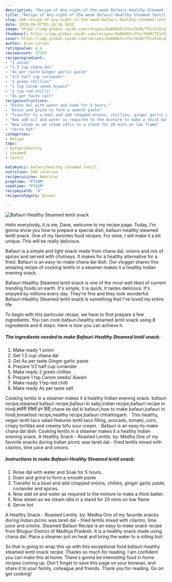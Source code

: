 ```yaml
---
description: "Recipe of Any-night-of-the-week Bafauri-Healthy Steamed lentil snack"
title: "Recipe of Any-night-of-the-week Bafauri-Healthy Steamed lentil snack"
slug: 260-recipe-of-any-night-of-the-week-bafauri-healthy-steamed-lentil-snack
date: 2020-09-07T01:26:56.565Z
image: https://img-global.cpcdn.com/recipes/8a088b5c3fec76d0/751x532cq70/bafauri-healthy-steamed-lentil-snack-recipe-main-photo.jpg
thumbnail: https://img-global.cpcdn.com/recipes/8a088b5c3fec76d0/751x532cq70/bafauri-healthy-steamed-lentil-snack-recipe-main-photo.jpg
cover: https://img-global.cpcdn.com/recipes/8a088b5c3fec76d0/751x532cq70/bafauri-healthy-steamed-lentil-snack-recipe-main-photo.jpg
author: Alan Larson
ratingvalue: 4.4
reviewcount: 17129
recipeingredient:
- "1 onion"
- "1.5 cup chana dal"
- "As per taste Ginger garlic paste"
- "1/2 half cup coriander"
- "2 green chillies"
- "1 tsp Carom seeds Ajwain"
- "1 tsp red chilli"
- "As per taste salt"
recipeinstructions:
- "Rinse dal with water and Soak for 5 hours."
- "Drain and grind to form a smooth paste"
- "Transfer to a bowl and add chopped onions, chillies, ginger garlic paste, coriander and spices."
- "Now add oil and water as required to the mixture to make a thick batter."
- "Now steam as we steam idlis in a stand for 20 mins on low flame"
- "Serve hot"
categories:
- Recipe
tags:
- bafaurihealthy
- steamed
- lentil

katakunci: bafaurihealthy steamed lentil 
nutrition: 168 calories
recipecuisine: American
preptime: "PT28M"
cooktime: "PT42M"
recipeyield: "4"
recipecategory: Dinner

---
```



![Bafauri-Healthy Steamed lentil snack](https://img-global.cpcdn.com/recipes/8a088b5c3fec76d0/751x532cq70/bafauri-healthy-steamed-lentil-snack-recipe-main-photo.jpg)

Hello everybody, it is me, Dave, welcome to my recipe page. Today, I'm gonna show you how to prepare a special dish, bafauri-healthy steamed lentil snack. One of my favorites food recipes. For mine, I will make it a bit unique. This will be really delicious.

Bafauri is a simple and light snack made from chana dal, onions and mix of spices and served with chutneys. It makes for a healthy alternative for a fried. Bafauri is an easy-to-make chana dal dish. Our vlogger shares this amazing recipe of cooking lentils in a steamer makes it a healthy Indian evening snack.

Bafauri-Healthy Steamed lentil snack is one of the most well liked of current trending foods on earth. It's simple, it is quick, it tastes delicious. It's enjoyed by millions every day. They're fine and they look wonderful. Bafauri-Healthy Steamed lentil snack is something that I've loved my entire life.


To begin with this particular recipe, we have to first prepare a few ingredients. You can cook bafauri-healthy steamed lentil snack using 8 ingredients and 6 steps. Here is how you can achieve it.

<!--inarticleads1-->

##### The ingredients needed to make Bafauri-Healthy Steamed lentil snack:

1. Make ready 1 onion
1. Get 1.5 cup chana dal
1. Get As per taste Ginger garlic paste
1. Prepare 1/2 half cup coriander
1. Make ready 2 green chillies
1. Prepare 1 tsp Carom seeds/ Ajwain
1. Make ready 1 tsp red chilli
1. Make ready As per taste salt


Cooking lentils in a steamer makes it a healthy Indian evening snack. bafauri recipe,steamed bafauri recipe,bafauri ki sabji,indian recipe,bafauri recipe in hindi,बफौरी रेसिपी इन हिंदी,chane ke dal ki bafauri,how to make bafauri,bafauri in hindi,breakfast recipe,healthy recipe,bafauri chhattisgarh. · This healthy, vegan lentil taco salad features lentil taco filling, avocado, tomato, corn, crispy tortillas and creamy tofu sour cream. · Bafauri is an easy-to-make chana dal dish. Cooking lentils in a steamer makes it a healthy Indian evening snack. A Healthy Snack - Roasted Lentils. by: Medha One of my favorite snacks during Indian picnic was tareli dal - fried lentils mixed with cilantro, lime juice and onions. 

<!--inarticleads2-->

##### Instructions to make Bafauri-Healthy Steamed lentil snack:

1. Rinse dal with water and Soak for 5 hours.
1. Drain and grind to form a smooth paste
1. Transfer to a bowl and add chopped onions, chillies, ginger garlic paste, coriander and spices.
1. Now add oil and water as required to the mixture to make a thick batter.
1. Now steam as we steam idlis in a stand for 20 mins on low flame
1. Serve hot


A Healthy Snack - Roasted Lentils. by: Medha One of my favorite snacks during Indian picnic was tareli dal - fried lentils mixed with cilantro, lime juice and onions. Steamed Bafauri Recipe is an easy to make snack recipe from Bhojpur District of Madhya Pradesh. It is a healthy snack made using chana dal. Place a steamer pot on heat and bring the water to a rolling boil. 

So that is going to wrap this up with this exceptional food bafauri-healthy steamed lentil snack recipe. Thanks so much for reading. I am confident you can make this at home. There's gonna be interesting food in home recipes coming up. Don't forget to save this page on your browser, and share it to your family, colleague and friends. Thank you for reading. Go on get cooking!
